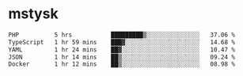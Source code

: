 # mstysk

<!--START_SECTION:waka-->

```txt
PHP          5 hrs           █████████▒░░░░░░░░░░░░░░░   37.06 %
TypeScript   1 hr 59 mins    ███▓░░░░░░░░░░░░░░░░░░░░░   14.68 %
YAML         1 hr 24 mins    ██▓░░░░░░░░░░░░░░░░░░░░░░   10.47 %
JSON         1 hr 14 mins    ██▒░░░░░░░░░░░░░░░░░░░░░░   09.24 %
Docker       1 hr 12 mins    ██▒░░░░░░░░░░░░░░░░░░░░░░   08.98 %
```

<!--END_SECTION:waka-->

